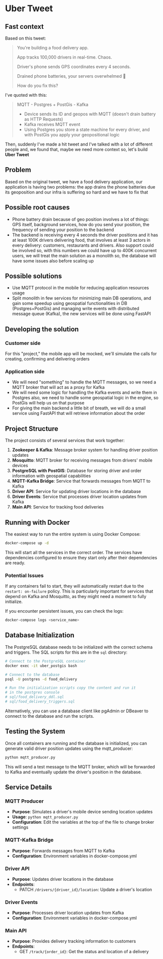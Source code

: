 # Uber Tweet

## Fast context

Based on this tweet:

> You're building a food delivery app.
> 
> App tracks 100,000 drivers in real-time. 
> Chaos.
> 
> Driver's phone sends GPS coordinates every 4 seconds.
> 
> Drained phone batteries, your servers overwhelmed 🥵
> 
> How do you fix this?

I've quoted with this:

> MQTT - Postgres + PostGis - Kafka
> - Device sends its ID and geopos with MQTT (doesn't drain battery as HTTP Requests)
> - Kafka receives MQTT event
> - Using Postgres you store a state machine for every driver, and with PostGis you apply your geopositional logic

Then, suddenly I've made a hit tweet and I've talked with a lot of different people and,
we found that, maybe we need more context so, let's build **Uber Tweet**


## Problem

Based on the original tweet, we have a food delivery application, our application is
having two problems: the app drains the phone batteries due its geoposition and our
infra is suffering so hard and we have to fix that

## Possible root causes

- Phone battery drain because of geo position involves a lot of things: GPS itself,
    background services, how do you send your position, the frequency of sending your
    position to the backend
- The backend is receiving every 4 seconds the driver positions and it has at least
    100K drivers delivering food, that involves at least 3 actors in every delivery: 
    customers, restaurants and drivers. Also support could be involved so, with this
    numbers we could have up to 400K concurrent users, we will treat the main solution
    as a monolith so, the database will have some issues also before scaling up

## Possible solutions

- Use MQTT protocol in the mobile for reducing application resources usage
- Split monolith in few services for minimizing main DB operations, and gain
    some speedup using geospatial functionalities in DB (Postgres+PostGis) and
    managing write events with distributed message queue (Kafka), the new services
    will be done using FastAPI

## Developing the solution

### Customer side
For this "project," the mobile app will be mocked, we'll simulate the calls for
creating, confirming and delivering orders

### Application side

- We will need "something" to handle the MQTT messages, so we need a MQTT broker
    that will act as a proxy for Kafka
- We will need some logic for handling the Kafka events and write them in Postgres
    also, we need to handle some geospatial logic in the engine, so PostGis will help
    us on that purpose
- For giving the main backend a little bit of breath, we will do a small service using
    FastAPI that will retrieve information about the order

## Project Structure

The project consists of several services that work together:

1. **Zookeeper & Kafka**: Message broker system for handling driver position updates
2. **Mosquitto**: MQTT broker for receiving messages from drivers' mobile devices
3. **PostgreSQL with PostGIS**: Database for storing driver and order information with geospatial capabilities
4. **MQTT-Kafka Bridge**: Service that forwards messages from MQTT to Kafka
5. **Driver API**: Service for updating driver locations in the database
6. **Driver Events**: Service that processes driver location updates from Kafka
7. **Main API**: Service for tracking food deliveries

## Running with Docker

The easiest way to run the entire system is using Docker Compose:

```bash
docker-compose up -d
```

This will start all the services in the correct order. The services have dependencies configured to ensure they start only after their dependencies are ready.

### Potential Issues

If any containers fail to start, they will automatically restart due to the `restart: on-failure` policy. This is particularly important for services that depend on Kafka and Mosquitto, as they might need a moment to fully initialize.

If you encounter persistent issues, you can check the logs:

```bash
docker-compose logs <service_name>
```

## Database Initialization

The PostgreSQL database needs to be initialized with the correct schema and triggers. The SQL scripts for this are in the `sql` directory:

```bash
# Connect to the PostgreSQL container
docker exec -it uber_postgis bash

# Connect to the database
psql -U postgres -d food_delivery

# Run the initialization scripts copy the content and run it
# in the postgres console
# sql/food_delivery_ddl.sql
# sql/food_delivery_triggers.sql
```

Alternatively, you can use a database client like pgAdmin or DBeaver to connect to the database and run the scripts.

## Testing the System

Once all containers are running and the database is initialized, you can generate valid driver position updates using the mqtt_producer:

```bash
python mqtt_producer.py
```

This will send a test message to the MQTT broker, which will be forwarded to Kafka and eventually update the driver's position in the database.

## Service Details

### MQTT Producer
- **Purpose**: Simulates a driver's mobile device sending location updates
- **Usage**: `python mqtt_producer.py`
- **Configuration**: Edit the variables at the top of the file to change broker settings

### MQTT-Kafka Bridge
- **Purpose**: Forwards messages from MQTT to Kafka
- **Configuration**: Environment variables in docker-compose.yml

### Driver API
- **Purpose**: Updates driver locations in the database
- **Endpoints**: 
  - PATCH `/drivers/{driver_id}/location`: Update a driver's location

### Driver Events
- **Purpose**: Processes driver location updates from Kafka
- **Configuration**: Environment variables in docker-compose.yml

### Main API
- **Purpose**: Provides delivery tracking information to customers
- **Endpoints**:
  - GET `/track/{order_id}`: Get the status and location of a delivery
